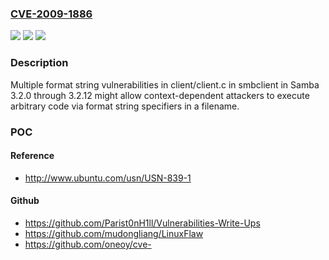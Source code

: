 ### [CVE-2009-1886](https://cve.mitre.org/cgi-bin/cvename.cgi?name=CVE-2009-1886)
![](https://img.shields.io/static/v1?label=Product&message=n%2Fa&color=blue)
![](https://img.shields.io/static/v1?label=Version&message=%3D%20n%2Fa%20&color=brighgreen)
![](https://img.shields.io/static/v1?label=Vulnerability&message=n%2Fa&color=brighgreen)

### Description

Multiple format string vulnerabilities in client/client.c in smbclient in Samba 3.2.0 through 3.2.12 might allow context-dependent attackers to execute arbitrary code via format string specifiers in a filename.

### POC

#### Reference
- http://www.ubuntu.com/usn/USN-839-1

#### Github
- https://github.com/Parist0nH1ll/Vulnerabilities-Write-Ups
- https://github.com/mudongliang/LinuxFlaw
- https://github.com/oneoy/cve-

